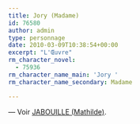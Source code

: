 ```yaml
---
title: Jory (Madame)
id: 76580
author: admin
type: personnage
date: 2010-03-09T10:38:54+00:00
excerpt: "L'Œuvre"
rm_character_novel:
  - 75936
rm_character_name_main: 'Jory '
rm_character_name_secondary: Madame

---
```

— Voir <a href="/personnage/jabouille-mathilde/" target="_self">JABOUILLE (Mathilde)</a>.